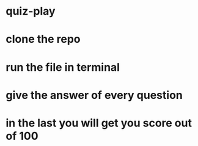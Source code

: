 # quiz-play
# clone the repo
# run the file in terminal
# give the answer of every question
# in the last you will get you score out of 100
